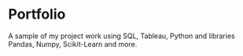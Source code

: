 # Portfolio
A sample of my project work using SQL, Tableau, Python and libraries Pandas, Numpy, Scikit-Learn and more. 
